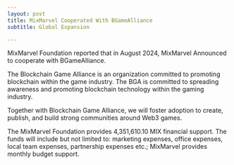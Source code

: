 ```yaml
---
layout: post
title: MixMarvel Cooperated With BGameAlliance
subtitle: Global Expansion

---
```


MixMarvel Foundation reported that in August 2024, MixMarvel Announced to cooperate with BGameAlliance.

The Blockchain Game Alliance is an organization committed to promoting blockchain within the game industry. The BGA is committed to spreading awareness and promoting blockchain technology within the gaming industry.

Together with Blockchain Game Alliance, we will foster adoption to create, publish, and build strong communities around Web3 games.

The MixMarvel Foundation provides 4,351,610.10 MIX financial support. The funds will include but not limited to: marketing expenses, office expenses, local team expenses, partnership expenses etc.; MixMarvel provides monthly budget support.


